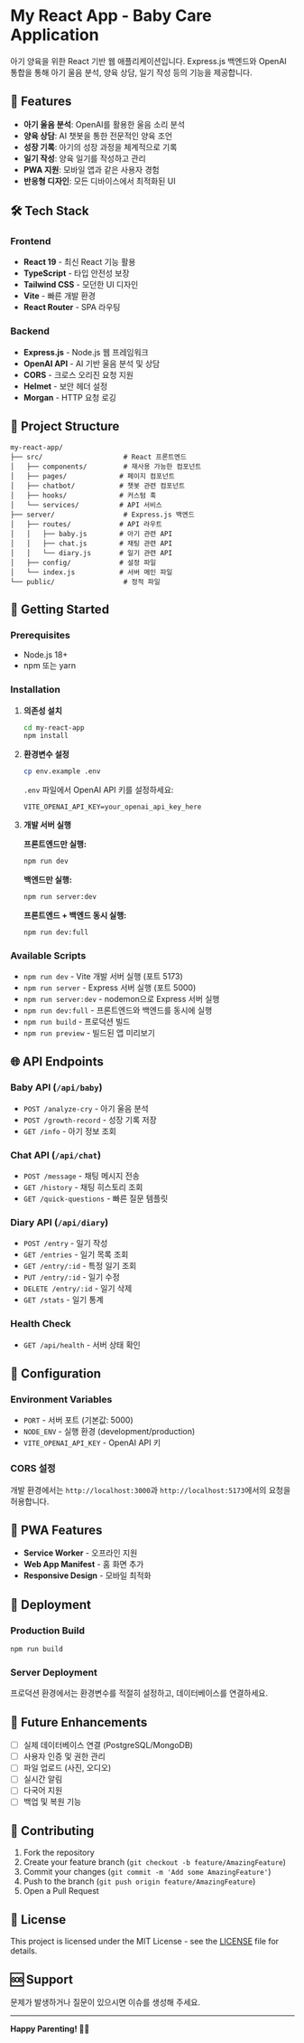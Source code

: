# My React App - Baby Care Application

아기 양육을 위한 React 기반 웹 애플리케이션입니다. Express.js 백엔드와 OpenAI 통합을 통해 아기 울음 분석, 양육 상담, 일기 작성 등의 기능을 제공합니다.

## 🚀 Features

- **아기 울음 분석**: OpenAI를 활용한 울음 소리 분석
- **양육 상담**: AI 챗봇을 통한 전문적인 양육 조언
- **성장 기록**: 아기의 성장 과정을 체계적으로 기록
- **일기 작성**: 양육 일기를 작성하고 관리
- **PWA 지원**: 모바일 앱과 같은 사용자 경험
- **반응형 디자인**: 모든 디바이스에서 최적화된 UI

## 🛠️ Tech Stack

### Frontend
- **React 19** - 최신 React 기능 활용
- **TypeScript** - 타입 안전성 보장
- **Tailwind CSS** - 모던한 UI 디자인
- **Vite** - 빠른 개발 환경
- **React Router** - SPA 라우팅

### Backend
- **Express.js** - Node.js 웹 프레임워크
- **OpenAI API** - AI 기반 울음 분석 및 상담
- **CORS** - 크로스 오리진 요청 지원
- **Helmet** - 보안 헤더 설정
- **Morgan** - HTTP 요청 로깅

## 📁 Project Structure

```
my-react-app/
├── src/                    # React 프론트엔드
│   ├── components/         # 재사용 가능한 컴포넌트
│   ├── pages/             # 페이지 컴포넌트
│   ├── chatbot/           # 챗봇 관련 컴포넌트
│   ├── hooks/             # 커스텀 훅
│   └── services/          # API 서비스
├── server/                 # Express.js 백엔드
│   ├── routes/            # API 라우트
│   │   ├── baby.js        # 아기 관련 API
│   │   ├── chat.js        # 채팅 관련 API
│   │   └── diary.js       # 일기 관련 API
│   ├── config/            # 설정 파일
│   └── index.js           # 서버 메인 파일
└── public/                 # 정적 파일
```

## 🚀 Getting Started

### Prerequisites
- Node.js 18+ 
- npm 또는 yarn

### Installation

1. **의존성 설치**
   ```bash
   cd my-react-app
   npm install
   ```

2. **환경변수 설정**
   ```bash
   cp env.example .env
   ```
   
   `.env` 파일에서 OpenAI API 키를 설정하세요:
   ```
   VITE_OPENAI_API_KEY=your_openai_api_key_here
   ```

3. **개발 서버 실행**

   **프론트엔드만 실행:**
   ```bash
   npm run dev
   ```

   **백엔드만 실행:**
   ```bash
   npm run server:dev
   ```

   **프론트엔드 + 백엔드 동시 실행:**
   ```bash
   npm run dev:full
   ```

### Available Scripts

- `npm run dev` - Vite 개발 서버 실행 (포트 5173)
- `npm run server` - Express 서버 실행 (포트 5000)
- `npm run server:dev` - nodemon으로 Express 서버 실행
- `npm run dev:full` - 프론트엔드와 백엔드를 동시에 실행
- `npm run build` - 프로덕션 빌드
- `npm run preview` - 빌드된 앱 미리보기

## 🌐 API Endpoints

### Baby API (`/api/baby`)
- `POST /analyze-cry` - 아기 울음 분석
- `POST /growth-record` - 성장 기록 저장
- `GET /info` - 아기 정보 조회

### Chat API (`/api/chat`)
- `POST /message` - 채팅 메시지 전송
- `GET /history` - 채팅 히스토리 조회
- `GET /quick-questions` - 빠른 질문 템플릿

### Diary API (`/api/diary`)
- `POST /entry` - 일기 작성
- `GET /entries` - 일기 목록 조회
- `GET /entry/:id` - 특정 일기 조회
- `PUT /entry/:id` - 일기 수정
- `DELETE /entry/:id` - 일기 삭제
- `GET /stats` - 일기 통계

### Health Check
- `GET /api/health` - 서버 상태 확인

## 🔧 Configuration

### Environment Variables
- `PORT` - 서버 포트 (기본값: 5000)
- `NODE_ENV` - 실행 환경 (development/production)
- `VITE_OPENAI_API_KEY` - OpenAI API 키

### CORS 설정
개발 환경에서는 `http://localhost:3000`과 `http://localhost:5173`에서의 요청을 허용합니다.

## 📱 PWA Features

- **Service Worker** - 오프라인 지원
- **Web App Manifest** - 홈 화면 추가
- **Responsive Design** - 모바일 최적화

## 🚀 Deployment

### Production Build
```bash
npm run build
```

### Server Deployment
프로덕션 환경에서는 환경변수를 적절히 설정하고, 데이터베이스를 연결하세요.

## 🔮 Future Enhancements

- [ ] 실제 데이터베이스 연결 (PostgreSQL/MongoDB)
- [ ] 사용자 인증 및 권한 관리
- [ ] 파일 업로드 (사진, 오디오)
- [ ] 실시간 알림
- [ ] 다국어 지원
- [ ] 백업 및 복원 기능

## 🤝 Contributing

1. Fork the repository
2. Create your feature branch (`git checkout -b feature/AmazingFeature`)
3. Commit your changes (`git commit -m 'Add some AmazingFeature'`)
4. Push to the branch (`git push origin feature/AmazingFeature`)
5. Open a Pull Request

## 📄 License

This project is licensed under the MIT License - see the [LICENSE](LICENSE) file for details.

## 🆘 Support

문제가 발생하거나 질문이 있으시면 이슈를 생성해 주세요.

---

**Happy Parenting! 👶✨**
